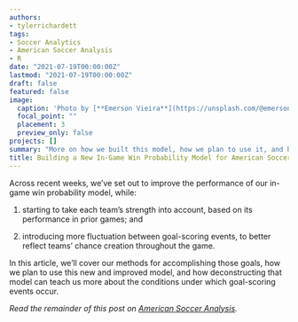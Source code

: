 ```yaml
---
authors:
- tylerrichardett
tags:
- Soccer Analytics
- American Soccer Analysis
- R
date: "2021-07-19T00:00:00Z"
lastmod: "2021-07-19T00:00:00Z"
draft: false
featured: false
image:
  caption: 'Photo by [**Emerson Vieira**](https://unsplash.com/@emersonvieira) on [**Unsplash**](https://unsplash.com/photos/V6kZMhjWveo).'
  focal_point: ""
  placement: 3
  preview_only: false
projects: []
summary: "More on how we built this model, how we plan to use it, and how deconstructing it can teach us more about the conditions under which goal-scoring events occur."
title: Building a New In-Game Win Probability Model for American Soccer Analysis
---
```


Across recent weeks, we’ve set out to improve the performance of our in-game win probability model, while: 

1. starting to take each team’s strength into account, based on its performance in prior games; and 

2. introducing more fluctuation between goal-scoring events, to better reflect teams’ chance creation throughout the game.

In this article, we’ll cover our methods for accomplishing those goals, how we plan to use this new and improved model, and how deconstructing that model can teach us more about the conditions under which goal-scoring events occur.

*Read the remainder of this post on [American Soccer Analysis](https://www.americansocceranalysis.com/home/2021/7/16/we-have-a-new-win-probability-model).*